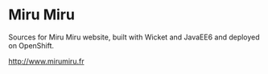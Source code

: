 Miru Miru
=========================

Sources for Miru Miru website, built with Wicket and JavaEE6 and deployed on OpenShift.

http://www.mirumiru.fr
